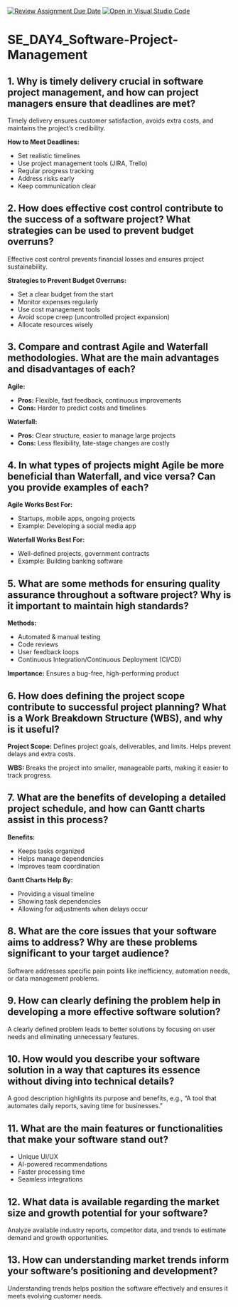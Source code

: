 [![Review Assignment Due Date](https://classroom.github.com/assets/deadline-readme-button-22041afd0340ce965d47ae6ef1cefeee28c7c493a6346c4f15d667ab976d596c.svg)](https://classroom.github.com/a/9pw6JKcu)
[![Open in Visual Studio Code](https://classroom.github.com/assets/open-in-vscode-2e0aaae1b6195c2367325f4f02e2d04e9abb55f0b24a779b69b11b9e10269abc.svg)](https://classroom.github.com/online_ide?assignment_repo_id=18538615&assignment_repo_type=AssignmentRepo)
# SE_DAY4_Software-Project-Management
## 1. Why is timely delivery crucial in software project management, and how can project managers ensure that deadlines are met?  
Timely delivery ensures customer satisfaction, avoids extra costs, and maintains the project’s credibility.  

**How to Meet Deadlines:**  
- Set realistic timelines  
- Use project management tools (JIRA, Trello)  
- Regular progress tracking  
- Address risks early  
- Keep communication clear  

## 2. How does effective cost control contribute to the success of a software project? What strategies can be used to prevent budget overruns?  
Effective cost control prevents financial losses and ensures project sustainability.  

**Strategies to Prevent Budget Overruns:**  
- Set a clear budget from the start  
- Monitor expenses regularly  
- Use cost management tools  
- Avoid scope creep (uncontrolled project expansion)  
- Allocate resources wisely  

## 3. Compare and contrast Agile and Waterfall methodologies. What are the main advantages and disadvantages of each?  
**Agile:**  
- **Pros:** Flexible, fast feedback, continuous improvements  
- **Cons:** Harder to predict costs and timelines  

**Waterfall:**  
- **Pros:** Clear structure, easier to manage large projects  
- **Cons:** Less flexibility, late-stage changes are costly  

## 4. In what types of projects might Agile be more beneficial than Waterfall, and vice versa? Can you provide examples of each?  
**Agile Works Best For:**  
- Startups, mobile apps, ongoing projects  
- Example: Developing a social media app  

**Waterfall Works Best For:**  
- Well-defined projects, government contracts  
- Example: Building banking software  

## 5. What are some methods for ensuring quality assurance throughout a software project? Why is it important to maintain high standards?  
**Methods:**  
- Automated & manual testing  
- Code reviews  
- User feedback loops  
- Continuous Integration/Continuous Deployment (CI/CD)  

**Importance:** Ensures a bug-free, high-performing product  

## 6. How does defining the project scope contribute to successful project planning? What is a Work Breakdown Structure (WBS), and why is it useful?  
**Project Scope:** Defines project goals, deliverables, and limits. Helps prevent delays and extra costs.  

**WBS:** Breaks the project into smaller, manageable parts, making it easier to track progress.  

## 7. What are the benefits of developing a detailed project schedule, and how can Gantt charts assist in this process?  
**Benefits:**  
- Keeps tasks organized  
- Helps manage dependencies  
- Improves team coordination  

**Gantt Charts Help By:**  
- Providing a visual timeline  
- Showing task dependencies  
- Allowing for adjustments when delays occur  

## 8. What are the core issues that your software aims to address? Why are these problems significant to your target audience?  
Software addresses specific pain points like inefficiency, automation needs, or data management problems.  

## 9. How can clearly defining the problem help in developing a more effective software solution?  
A clearly defined problem leads to better solutions by focusing on user needs and eliminating unnecessary features.  

## 10. How would you describe your software solution in a way that captures its essence without diving into technical details?  
A good description highlights its purpose and benefits, e.g., “A tool that automates daily reports, saving time for businesses.”  

## 11. What are the main features or functionalities that make your software stand out?  
- Unique UI/UX  
- AI-powered recommendations  
- Faster processing time  
- Seamless integrations  

## 12. What data is available regarding the market size and growth potential for your software?  
Analyze available industry reports, competitor data, and trends to estimate demand and growth opportunities.  

## 13. How can understanding market trends inform your software’s positioning and development?  
Understanding trends helps position the software effectively and ensures it meets evolving customer needs.  

